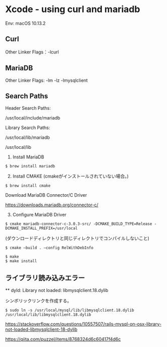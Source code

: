 # Xcode - using curl and mariadb

Env: macOS 10.13.2

## Curl
Other Linker Flags：-lcurl

## MariaDB
Other Linker Flags: -lm -lz -lmysqlclient

## Search Paths
Header Search Paths:

/usr/local/include/mariadb

Library Search Paths:

/usr/local/lib/mariadb

/usr/local/lib


1. Install MariaDB
```
$ brew install mariadb
```

2. Install CMAKE
(cmakeがインストールされていない場合。)
```
$ brew install cmake
```

Download MariaDB Connector/C Driver

https://downloads.mariadb.org/connector-c/

3. Configure MariaDB Driver
```
$ cmake mariadb-connector-c-3.0.3-src/ -DCMAKE_BUILD_TYPE=Release -DCMAKE_INSTALL_PREFIX=/usr/local
```

(ダウンロードディレクトリと同じディレクトリでコンパイルしないこと)

```
$ cmake —build . —config RelWithDebInfo

$ make
$ make install
```

## ライブラリ読み込みエラー
** dyld: Library not loaded: libmysqlclient.18.dylib

シンボリックリンクを作成する。

```
$ sudo ln -s /usr/local/mysql/lib/libmysqlclient.18.dylib /usr/local/lib/libmysqlclient.18.dylib
```

https://stackoverflow.com/questions/10557507/rails-mysql-on-osx-library-not-loaded-libmysqlclient-18-dylib

https://qiita.com/puzzel/items/8768324d6c60417f4d6c
